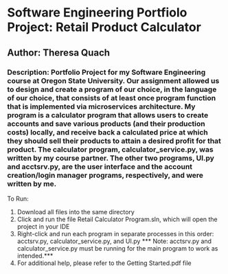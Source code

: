 # Software Engineering Portfiolo Project: Retail Product Calculator
## Author: Theresa Quach
### Description: Portfolio Project for my Software Engineering course at Oregon State University. Our assignment allowed us to design and create a program of our choice, in the language of our choice, that consists of at least once program function that is implemented via microservices architecture. My program is a calculator program that allows users to create accounts and save various products (and their production costs) locally, and receive back a calculated price at which they should sell their products to attain a desired profit for that product. The calculator program, calculator_service.py, was written by my course partner. The other two programs, UI.py and acctsrv.py, are the user interface and the account creation/login manager programs, respectively, and were written by me. 

To Run:
1. Download all files into the same directory
2. Click and run the file Retail Calculator Program.sln, which will open the project in your IDE
3. Right-click and run each program in separate processes in this order: acctsrv.py, calculator_service.py, and UI.py
    *** Note: acctsrv.py and calculator_service.py must be running for the main program to work as intended.***
4. For additional help, please refer to the Getting Started.pdf file
